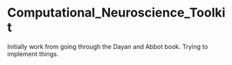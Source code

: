 # Computational_Neuroscience_Toolkit
Initially work from going through the Dayan and Abbot book. Trying to implement things.
